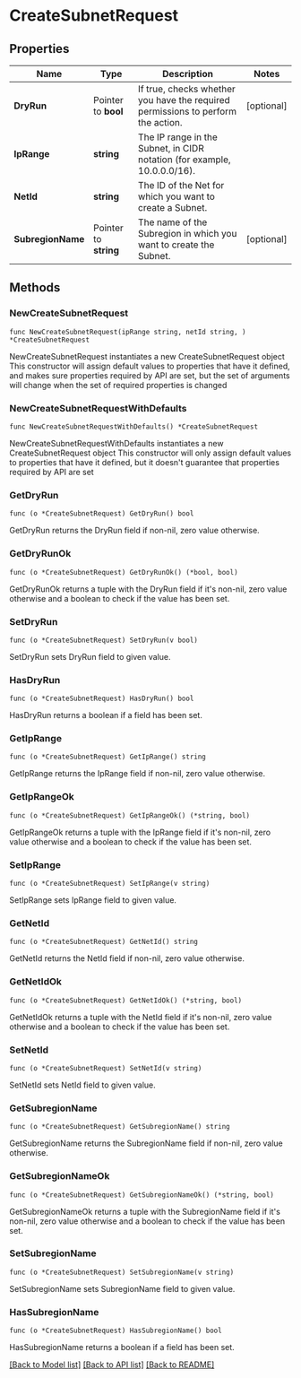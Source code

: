 # CreateSubnetRequest

## Properties

Name | Type | Description | Notes
------------ | ------------- | ------------- | -------------
**DryRun** | Pointer to **bool** | If true, checks whether you have the required permissions to perform the action. | [optional] 
**IpRange** | **string** | The IP range in the Subnet, in CIDR notation (for example, 10.0.0.0/16). | 
**NetId** | **string** | The ID of the Net for which you want to create a Subnet. | 
**SubregionName** | Pointer to **string** | The name of the Subregion in which you want to create the Subnet. | [optional] 

## Methods

### NewCreateSubnetRequest

`func NewCreateSubnetRequest(ipRange string, netId string, ) *CreateSubnetRequest`

NewCreateSubnetRequest instantiates a new CreateSubnetRequest object
This constructor will assign default values to properties that have it defined,
and makes sure properties required by API are set, but the set of arguments
will change when the set of required properties is changed

### NewCreateSubnetRequestWithDefaults

`func NewCreateSubnetRequestWithDefaults() *CreateSubnetRequest`

NewCreateSubnetRequestWithDefaults instantiates a new CreateSubnetRequest object
This constructor will only assign default values to properties that have it defined,
but it doesn't guarantee that properties required by API are set

### GetDryRun

`func (o *CreateSubnetRequest) GetDryRun() bool`

GetDryRun returns the DryRun field if non-nil, zero value otherwise.

### GetDryRunOk

`func (o *CreateSubnetRequest) GetDryRunOk() (*bool, bool)`

GetDryRunOk returns a tuple with the DryRun field if it's non-nil, zero value otherwise
and a boolean to check if the value has been set.

### SetDryRun

`func (o *CreateSubnetRequest) SetDryRun(v bool)`

SetDryRun sets DryRun field to given value.

### HasDryRun

`func (o *CreateSubnetRequest) HasDryRun() bool`

HasDryRun returns a boolean if a field has been set.

### GetIpRange

`func (o *CreateSubnetRequest) GetIpRange() string`

GetIpRange returns the IpRange field if non-nil, zero value otherwise.

### GetIpRangeOk

`func (o *CreateSubnetRequest) GetIpRangeOk() (*string, bool)`

GetIpRangeOk returns a tuple with the IpRange field if it's non-nil, zero value otherwise
and a boolean to check if the value has been set.

### SetIpRange

`func (o *CreateSubnetRequest) SetIpRange(v string)`

SetIpRange sets IpRange field to given value.


### GetNetId

`func (o *CreateSubnetRequest) GetNetId() string`

GetNetId returns the NetId field if non-nil, zero value otherwise.

### GetNetIdOk

`func (o *CreateSubnetRequest) GetNetIdOk() (*string, bool)`

GetNetIdOk returns a tuple with the NetId field if it's non-nil, zero value otherwise
and a boolean to check if the value has been set.

### SetNetId

`func (o *CreateSubnetRequest) SetNetId(v string)`

SetNetId sets NetId field to given value.


### GetSubregionName

`func (o *CreateSubnetRequest) GetSubregionName() string`

GetSubregionName returns the SubregionName field if non-nil, zero value otherwise.

### GetSubregionNameOk

`func (o *CreateSubnetRequest) GetSubregionNameOk() (*string, bool)`

GetSubregionNameOk returns a tuple with the SubregionName field if it's non-nil, zero value otherwise
and a boolean to check if the value has been set.

### SetSubregionName

`func (o *CreateSubnetRequest) SetSubregionName(v string)`

SetSubregionName sets SubregionName field to given value.

### HasSubregionName

`func (o *CreateSubnetRequest) HasSubregionName() bool`

HasSubregionName returns a boolean if a field has been set.


[[Back to Model list]](../README.md#documentation-for-models) [[Back to API list]](../README.md#documentation-for-api-endpoints) [[Back to README]](../README.md)



